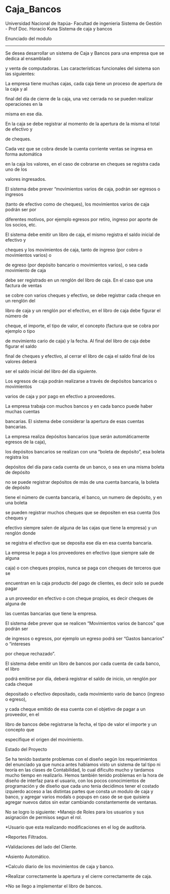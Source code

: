 Caja_Bancos
===========
Universidad Nacional de Itapúa- Facultad de ingenieria
Sistema de Gestión - Prof Doc. Horacio Kuna
Sistema de caja y bancos

Enunciado del modulo 
____________________
Se desea desarrollar un sistema de Caja y Bancos para una empresa que se dedica al ensamblado 

y venta de computadoras. Las características funcionales del sistema son las siguientes:

La empresa tiene muchas cajas, cada caja tiene un proceso de apertura de la caja y al 

final del día de cierre de la caja, una vez cerrada no se pueden realizar operaciones en la 

misma en ese día.

En la caja se debe registrar al momento de la apertura de la misma el total de efectivo y 

de cheques.

Cada vez que se cobra desde la cuenta corriente ventas se ingresa en forma automática 

en la caja los valores, en el caso de cobrarse en cheques se registra cada uno de los 

valores ingresados.

El sistema debe prever “movimientos varios de caja, podrán ser egresos o ingresos 

(tanto de efectivo como de cheques), los movimientos varios de caja podrán ser por 

diferentes motivos, por ejemplo egresos por retiro, ingreso por aporte de los socios, etc. 

El sistema debe emitir un libro de caja, el mismo registra el saldo inicial de efectivo y 

cheques y los movimientos de caja, tanto de ingreso (por cobro o movimientos varios) o 

de egreso (por depósito bancario o movimientos varios), o sea cada movimiento de caja 

debe ser registrado en un renglón del libro de caja. En el caso que una factura de ventas 

se cobre con varios cheques y efectivo, se debe registrar cada cheque en un renglón del 

libro de caja y un renglón por el efectivo, en el libro de caja debe figurar el número de 

cheque, el importe, el tipo de valor, el concepto (factura que se cobra por ejemplo o tipo 

de movimiento cario de caja) y la fecha. Al final del libro de caja debe figurar el saldo 

final de cheques y efectivo, al cerrar el libro de caja el saldo final de los valores deberá 

ser el saldo inicial del libro del día siguiente.

Los egresos de caja podrán realizarse a través de depósitos bancarios o movimientos 

varios de caja y por pago en efectivo a proveedores.

La empresa trabaja con muchos bancos y en cada banco puede haber muchas cuentas 

bancarias. El sistema debe considerar la apertura de esas cuentas bancarias.

La empresa realiza depósitos bancarios (que serán automáticamente egresos de la caja), 

los depósitos bancarios se realizan con una “boleta de depósito”, esa boleta registra los 

depósitos del día para cada cuenta de un banco, o sea en una misma boleta de depósito 

no se puede registrar depósitos de más de una cuenta bancaria, la boleta de depósito 

tiene el número de cuenta bancaria, el banco, un numero de depósito, y en una boleta 

se pueden registrar muchos cheques que se depositen en esa cuenta (los cheques y 

efectivo siempre salen de alguna de las cajas que tiene la empresa) y un renglón donde 

se registra el efectivo que se deposita ese día en esa cuenta bancaria.

La empresa le paga a los proveedores en efectivo (que siempre sale de alguna 

caja) o con cheques propios, nunca se paga con cheques de terceros que se 

encuentran en la caja producto del pago de clientes, es decir solo se puede pagar 

a un proveedor en efectivo o con cheque propios, es decir cheques de alguna de 

las cuentas bancarias que tiene la empresa.

El sistema debe prever que se realicen “Movimientos varios de bancos” que podrán ser 

de ingresos o egresos, por ejemplo un egreso podrá ser “Gastos bancarios” o “intereses 

por cheque rechazado”.

El sistema debe emitir un libro de bancos por cada cuenta de cada banco, el libro 

podrá emitirse por día, deberá registrar el saldo de inicio, un renglón por cada cheque 

depositado o efectivo depositado, cada movimiento vario de banco (ingreso o egreso), 

y cada cheque emitido de esa cuenta con el objetivo de pagar a un proveedor, en el 

libro de bancos debe registrarse la fecha, el tipo de valor el importe y un concepto que 

especifique el origen del movimiento.

Estado del Proyecto

Se ha tenido bastante problemas con el diseño según los requerimientos del enunciado ya que nunca antes habíamos visto un sistema de tal tipo ni teoría en las clases de Contabilidad, lo cual dificulto mucho y tardamos mucho tiempo en realizarlo. Hemos también tenido problemas en la hora de diseño de interfaz para el usuario, con los pocos conocimientos de programación y de diseño que cada uno tenia decidimos tener el costado izquierdo acceso a las distintas partes que consta un modulo de caja y banco, y agregar varios modals o popups en caso de se que quisiera agregar nuevos datos sin estar cambiando constantemente de ventanas.

No se logro lo siguiente:
*Manejo de Roles para los usuarios y sus asignación de permisos segun el rol.

*Usuario que esta realizando modificaciones en el log de auditoria.

*Reportes Filtrados.

*Validaciones del lado del Cliente.

*Asiento Automático.

*Calculo diario de los movimientos de caja y banco.

*Realizar correctamente la apertura y el cierre correctamente de caja.

*No se llego a implementar el libro de bancos.
